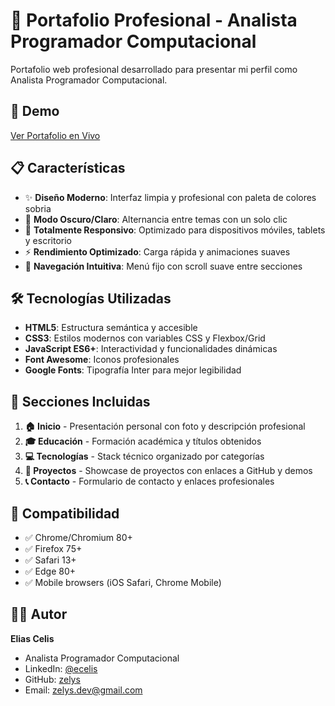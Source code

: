 # 💼 Portafolio Profesional - Analista Programador Computacional

Portafolio web profesional desarrollado para presentar mi perfil como Analista Programador Computacional.

## 🚀 Demo

[Ver Portafolio en Vivo](https://ecelis.vercel.app)

## 📋 Características

- ✨ **Diseño Moderno**: Interfaz limpia y profesional con paleta de colores sobria
- 🌙 **Modo Oscuro/Claro**: Alternancia entre temas con un solo clic
- 📱 **Totalmente Responsivo**: Optimizado para dispositivos móviles, tablets y escritorio
- ⚡ **Rendimiento Optimizado**: Carga rápida y animaciones suaves
- 🎯 **Navegación Intuitiva**: Menú fijo con scroll suave entre secciones

## 🛠️ Tecnologías Utilizadas

- **HTML5**: Estructura semántica y accesible
- **CSS3**: Estilos modernos con variables CSS y Flexbox/Grid
- **JavaScript ES6+**: Interactividad y funcionalidades dinámicas
- **Font Awesome**: Iconos profesionales
- **Google Fonts**: Tipografía Inter para mejor legibilidad

## 🎨 Secciones Incluidas

1. **🏠 Inicio** - Presentación personal con foto y descripción profesional
2. **🎓 Educación** - Formación académica y títulos obtenidos
3. **💻 Tecnologías** - Stack técnico organizado por categorías
4. **📂 Proyectos** - Showcase de proyectos con enlaces a GitHub y demos
5. **📞 Contacto** - Formulario de contacto y enlaces profesionales

## 📱 Compatibilidad

- ✅ Chrome/Chromium 80+
- ✅ Firefox 75+
- ✅ Safari 13+
- ✅ Edge 80+
- ✅ Mobile browsers (iOS Safari, Chrome Mobile)

## 👨‍💻 Autor

**Elias Celis**

- Analista Programador Computacional
- LinkedIn: [@ecelis](https://linkedin.com/in/ecelis)
- GitHub: [zelys](https://github.com/zelys)
- Email: zelys.dev@gmail.com
